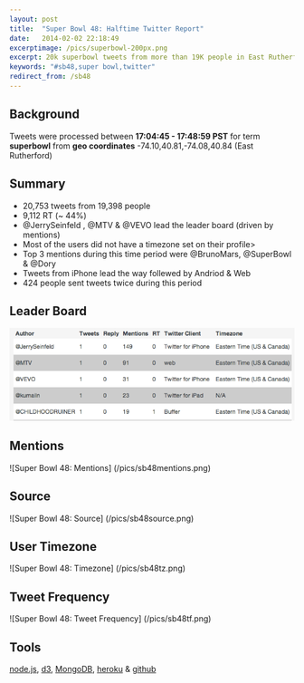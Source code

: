 ```yaml
---
layout: post
title:  "Super Bowl 48: Halftime Twitter Report"
date:   2014-02-02 22:18:49
excerptimage: /pics/superbowl-200px.png
excerpt: 20k superbowl tweets from more than 19K people in East Rutherford during the halftime show. Driven by node.js, mongodb & d3. 
keywords: "#sb48,super bowl,twitter"
redirect_from: /sb48
---
```

## Background
Tweets were processed between <strong>17:04:45 - 17:48:59 PST</strong> for term <strong>superbowl</strong> from <strong>geo coordinates</strong> -74.10,40.81,-74.08,40.84 (East Rutherford)<p>

## Summary
* 20,753 tweets from 19,398 people
* 9,112 RT (~ 44%)
* @JerrySeinfeld , @MTV & @VEVO lead the leader board (driven by mentions)
* Most of the users did not have a timezone set on their profile>
* Top 3 mentions during this time period were @BrunoMars, @SuperBowl & @Dory
* Tweets from iPhone lead the way follewed by Andriod & Web
* 424 people sent tweets twice during this period


## Leader Board
![Super Bowl 48: Leader Board](/pics/sb48lb.png)

## Mentions
![Super Bowl 48: Mentions] (/pics/sb48mentions.png)

## Source
![Super Bowl 48: Source] (/pics/sb48source.png)

## User Timezone
![Super Bowl 48: Timezone] (/pics/sb48tz.png)


## Tweet Frequency 
![Super Bowl 48: Tweet Frequency] (/pics/sb48tf.png)


## Tools
[node.js](http://nodejs.org), [d3](https://github.com/mbostock/d3), [MongoDB](http://www.mongodb.org), [heroku](http://heroku.com) & [github](http://www.github.com)  
